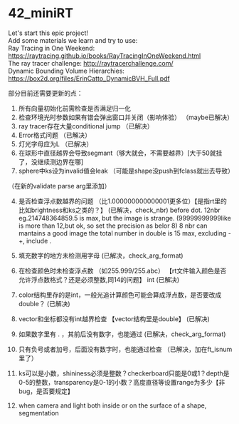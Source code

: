 # 42_miniRT
Let's start this epic project!   
Add some materials we learn and try to use:   
Ray Tracing in One Weekend: https://raytracing.github.io/books/RayTracingInOneWeekend.html   
The ray tracer challenge: http://raytracerchallenge.com/  
Dynamic Bounding Volume Hierarchies: https://box2d.org/files/ErinCatto_DynamicBVH_Full.pdf   

部分目前还需要更新的点：   
1. 所有向量初始化前需检查是否满足归一化 
2. 检查环境光时参数如果有错会弹出窗口并关闭（影响体验）                    （maybe已解决）
3. ray tracer存在大量conditional jump                              （已解决）
5. Error格式问题                                                   （已解决）
8. 灯光字母应为L                                                   （已解决）
9. 在球形中直径越界会导致segmant（够大就会，不需要越界）[大于50就挂了，没继续测边界在哪]
11. sphere中ks设为invalid值会leak （可能是shape没push到fclass就出去导致）


（在新的validate parse arg里添加）

4. 是否检查浮点数越界的问题 （比1.000000000000001更多位）【是指rt里的比如brightness和ks之类的？】  (已解决，check_nbr)
	before dot. 12nbr eg.214748364859.5 is max, but the image is strange. (99999999999like is more than 12,but ok, so set the precision as belor 8)
	8 nbr can mantains a good image
	the total number in double is 15 max, excluding -+, include .
   
7. 填充数字的地方未检测用字母                                        (已解决，check_arg_format)
   
6. 在检查颜色时未检查浮点数 （如255.999/255.abc） 【rt文件输入颜色是否允许浮点数格式？还是必须整数,同14的问题】 int   (已解决)
15. color结构里存的是int，一般光追计算颜色可能会算成浮点数，是否要改成double？ (已解决)

10. vector和坐标都没有int越界检查  【vector结构里是double】  (已解决)
    
12. 如果数字里有 . ，其前后没有数字，也能通过                         (已解决，check_arg_format)
    
14. 只有负号或者加号，后面没有数字时，也能通过检查                    （已解决，加在ft_isnum里了）
    
16. ks可以是小数，shininess必须是整数？checkerboard只能是0或1？depth是0-5的整数，transparency是0-1的小数？高度直径等设置range为多少【非bug，是否要规定】

17. when camera and light both inside or on the surface of a shape, segmentation